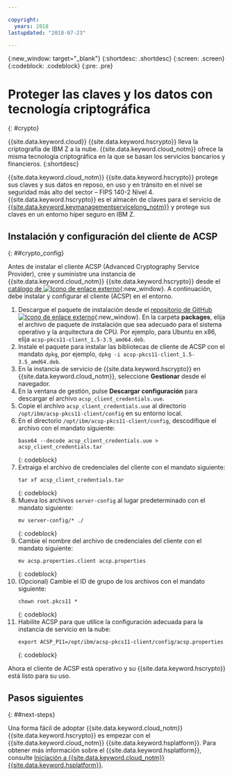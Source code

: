 ```yaml
---

copyright:
  years: 2018
lastupdated: "2018-07-23"

---
```

{:new_window: target="_blank"}
{:shortdesc: .shortdesc}
{:screen: .screen}
{:codeblock: .codeblock}
{:pre: .pre}

# Proteger las claves y los datos con tecnología criptográfica
{: #crypto}

{{site.data.keyword.cloud}} {{site.data.keyword.hscrypto}} lleva la criptografía de IBM Z a la nube. {{site.data.keyword.cloud_notm}} ofrece la misma tecnología criptográfica en la que se basan los servicios bancarios y financieros.
{:shortdesc}

{{site.data.keyword.cloud_notm}} {{site.data.keyword.hscrypto}} protege sus claves y sus datos en reposo, en uso y en tránsito en el nivel se seguridad más alto del sector – FIPS 140-2 Nivel 4. {{site.data.keyword.hscrypto}} es el almacén de claves para el servicio de [{{site.data.keyword.keymanagementservicelong_notm}}](/docs/services/hs-crypto/index.html) y protege sus claves en un entorno híper seguro en IBM Z.

## Instalación y configuración del cliente de ACSP
{: ##crypto_config}

Antes de instalar el cliente ACSP (Advanced Cryptography Service Provider), cree y suministre una instancia de {{site.data.keyword.cloud_notm}} {{site.data.keyword.hscrypto}} desde el [catálogo de ![Icono de enlace externo](../../icons/launch-glyph.svg "Icono de enlace externo")](https://{DomainName}/catalog/services/hyper-protect-crypto-services){:new_window}. A continuación, debe instalar y configurar el cliente (ACSP) en el entorno.

1. Descargue el paquete de instalación desde el [repositorio de GitHub ![Icono de enlace externo](../../icons/launch-glyph.svg "Icono de enlace externo")](https://github.com/ibm-developer/ibm-cloud-hyperprotectcrypto){:new_window}. En la carpeta **packages**, elija el archivo de paquete de instalación que sea adecuado para el sistema operativo y la arquitectura de CPU. Por ejemplo, para Ubuntu en x86, elija `acsp-pkcs11-client_1.5-3.5_amd64.deb`.
2. Instale el paquete para instalar las bibliotecas de cliente de ACSP con el mandato `dpkg`, por ejemplo, `dpkg -i acsp-pkcs11-client_1.5-3.5_amd64.deb`.
3. En la instancia de servicio de {{site.data.keyword.hscrypto}} en {{site.data.keyword.cloud_notm}}, seleccione **Gestionar** desde el navegador.
4. En la ventana de gestión, pulse **Descargar configuración** para descargar el archivo `acsp_client_credentials.uue`.
5. Copie el archivo `acsp_client_credentials.uue` al directorio `/opt/ibm/acsp-pkcs11-client/config` en su entorno local.
6. En el directorio `/opt/ibm/acsp-pkcs11-client/config`, descodifique el archivo con el mandato siguiente:
   ```
   base64 --decode acsp_client_credentials.uue > acsp_client_credentials.tar
   ```
   {: codeblock}
7. Extraiga el archivo de credenciales del cliente con el mandato siguiente:
   ```
   tar xf acsp_client_credentials.tar
   ```
   {: codeblock}
8. Mueva los archivos `server-config` al lugar predeterminado con el mandato siguiente:
   ```
   mv server-config/* ./
   ```
   {: codeblock}
9. Cambie el nombre del archivo de credenciales del cliente con el mandato siguiente:
   ```
   mv acsp.properties.client acsp.properties
   ```
   {: codeblock}
10. (Opcional) Cambie el ID de grupo de los archivos con el mandato siguiente:
    ```
    chown root.pkcs11 *
    ```
    {: codeblock}
11. Habilite ACSP para que utilice la configuración adecuada para la instancia de servicio en la nube:
    ```
    export ACSP_P11=/opt/ibm/acsp-pkcs11-client/config/acsp.properties
    ```
    {: codeblock}

Ahora el cliente de ACSP está operativo y su {{site.data.keyword.hscrypto}} está listo para su uso.

## Pasos siguientes
{: ##next-steps}

Una forma fácil de adoptar {{site.data.keyword.cloud_notm}} {{site.data.keyword.hscrypto}} es empezar con el {{site.data.keyword.cloud_notm}} {{site.data.keyword.hsplatform}}. Para obtener más información sobre el {{site.data.keyword.hsplatform}}, consulte [Iniciación a {{site.data.keyword.cloud_notm}} {{site.data.keyword.hsplatform}}](/docs/services/hypersecure-platform/index.html).

